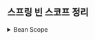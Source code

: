 ## 스프링 빈 스코프 정리

<details>
<summary>Bean Scope</summary>
<div markdown="1">
빈 스코프는 빈이 존재할 수 있는 범위를 뜻하며 싱글톤, 프로토타입, request, session, application, websocket등이 있습니다.<br><br>

싱글톤은 기본 스코프이며 스프링 컨테이너의 시작과 종료까지 유지되는 가장 넓은 범위의 스코프입니다. 어플리케이션에 오직 하나만 생성됩니다.<br>
프로토타입은 빈의 생성과 의존관계 주입까지만 관여하고 더는 관리하지 않는 매우 짧은 범위의 스코프입니다. 컨테이너에게 빈을 요청할 때마다 매번 새로운 객체를 생성해줍니다.<br>
request는 웹 요청이 들어오고 나갈때까지 유지, session은 웹 세션이 생성, 종료될 때까지, application은 웹 서블릿 컨텍스트와 같은 범위로 유지하는 스코프입니다.<br>

</div>
</details>


